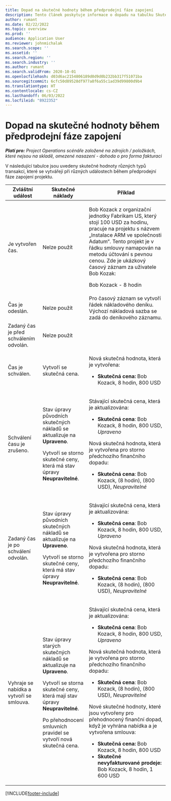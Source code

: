 ```yaml
---
title: Dopad na skutečné hodnoty během předprodejní fáze zapojení
description: Tento článek poskytuje informace o dopadu na tabulku Skutečné hodnoty při různých událostech během doby, kdy je zapojení v předprodejní fázi v Microsoft Dynamics 365 Project Operations.
author: rumant
ms.date: 02/22/2022
ms.topic: overview
ms.prod: ''
audience: Application User
ms.reviewer: johnmichalak
ms.search.scope: ''
ms.assetid: ''
ms.search.region: ''
ms.search.industry: ''
ms.author: rumant
ms.search.validFrom: 2020-10-01
ms.openlocfilehash: d03d6ac2154806189d0d9d0b232bb317f51071ba
ms.sourcegitcommit: 6cfc50d89528df977a8f6a55c1ad39d99800d9b4
ms.translationtype: HT
ms.contentlocale: cs-CZ
ms.lasthandoff: 06/03/2022
ms.locfileid: "8922352"
---
```

# <a name="actuals-impact-during-the-pre-sales-stage-of-an-engagement"></a>Dopad na skutečné hodnoty během předprodejní fáze zapojení

_**Platí pro:** Project Operations scénáře založené na zdrojích / položkách, které nejsou na skladě, omezené nasazení - dohoda o pro forma fakturaci_

V následující tabulce jsou uvedeny skutečné hodnoty různých typů transakcí, které se vytvářejí při různých událostech během předprodejní fáze zapojení projektu.

| Zvláštní událost | Skutečné náklady | Příklad |
|---|---|---|
| Je vytvořen čas. | Nelze použít | <p>Bob Kozack z organizační jednotky Fabrikam US, který stojí 100 USD za hodinu, pracuje na projektu s názvem „Instalace ARM ve společnosti Adatum“. Tento projekt je v řádku smlouvy namapován na metodu účtování s pevnou cenou. Zde je ukázkový časový záznam za uživatele Bob Kozak:</p><p>Bob Kozack - 8 hodin</p> |
| Čas je odeslán. | Nelze použít | Pro časový záznam se vytvoří řádek nákladového deníku. Výchozí nákladová sazba se zadá do deníkového záznamu. |
| Zadaný čas je před schválením odvolán. | Nelze použít | |
| Čas je schválen. | Vytvoří se skutečná cena. | <p>Nová skutečná hodnota, která je vytvořena:</p><ul><li>**Skutečná cena:** Bob Kozack, 8 hodin, 800 USD</li></ul> |
| Schválení času je zrušeno. | <p>Stav úpravy původních skutečných nákladů se aktualizuje na **Upraveno**.</p><p>Vytvoří se storno skutečné ceny, která má stav úpravy **Neupravitelné**.</p> | <p>Stávající skutečná cena, která je aktualizována:</p><ul><li>**Skutečná cena**: Bob Kozack, 8 hodin, 800 USD, *Upraveno*</li></ul><p>Nová skutečná hodnota, která je vytvořena pro storno předchozího finančního dopadu:</p><ul><li>**Skutečná cena**: Bob Kozack, (8 hodin), (800 USD), *Neupravitelné*</li></ul> |
| Zadaný čas je po schválení odvolán. | <p>Stav úpravy původních skutečných nákladů se aktualizuje na **Upraveno**.</p><p>Vytvoří se storno skutečné ceny, která má stav úpravy **Neupravitelné**.</p> | <p>Stávající skutečná cena, která je aktualizována:</p><ul><li>**Skutečná cena**: Bob Kozack, 8 hodin, 800 USD, *Upraveno*</li></ul><p>Nová skutečná hodnota, která je vytvořena pro storno předchozího finančního dopadu:</p><ul><li>**Skutečná cena**: Bob Kozack, (8 hodin), (800 USD), *Neupravitelné*</li></ul> |
| Vyhraje se nabídka a vytvoří se smlouva. | <p>Stav úpravy starých skutečných nákladů se aktualizuje na **Upraveno**.</p><p>Vytvoří se storna skutečné ceny, která mají stav úpravy **Neupravitelné**.</p><p>Po přehodnocení smluvních pravidel se vytvoří nová skutečná cena.</p> | <p>Stávající skutečná cena, která je aktualizována:</p><ul><li>**Skutečná cena**: Bob Kozack, 8 hodin, 800 USD, *Upraveno*</li></ul><p>Nová skutečná hodnota, která je vytvořena pro storno předchozího finančního dopadu:</p><ul><li>**Skutečná cena**: Bob Kozack, (8 hodin), (800 USD), *Neupravitelné*</li></ul><p>Nové skutečné hodnoty, které jsou vytvořeny pro přehodnocený finanční dopad, když je vyhrána nabídka a je vytvořena smlouva:</p><ul><li>**Skutečná cena:** Bob Kozack, 8 hodin, 800 USD</li><li>**Skutečné nevyfakturované prodeje:** Bob Kozack, 8 hodin, 1 600 USD</li></ul> |

[!INCLUDE[footer-include](../includes/footer-banner.md)]
